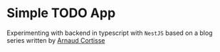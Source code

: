 # Simple TODO App

Experimenting with backend in typescript with `NestJS` based on a blog series written by [Arnaud Cortisse](https://arnaudcortisse.com/blog/trying-out-nestjs-part-1/)
